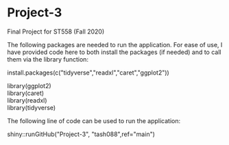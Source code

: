 # Project-3
Final Project for ST558 (Fall 2020)

The following packages are needed to run the application. For ease of use, I have provided code here to both install the packages (if needed) and to call them via the library function:

install.packages(c("tidyverse","readxl","caret","ggplot2"))
  
library(ggplot2)  
library(caret)  
library(readxl)  
library(tidyverse)  


The following line of code can be used to run the application:

shiny::runGitHub("Project-3", "tash088",ref="main")
